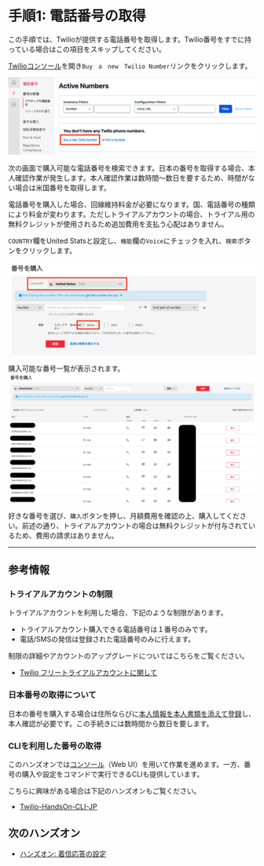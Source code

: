 #  手順1: 電話番号の取得

この手順では、Twilioが提供する電話番号を取得します。Twilio番号をすでに持っている場合はこの項目をスキップしてください。

[Twilioコンソール](https://jp.twilio.com/console/phone-numbers/incoming)を開き`Buy　a　new　Twilio Number`リンクをクリックします。

![電話番号コンソール](../assets/01-Phone-Numbers.png)

次の画面で購入可能な電話番号を検索できます。日本の番号を取得する場合、本人確認作業が発生します。本人確認作業は数時間〜数日を要するため、時間がない場合は米国番号を取得します。

電話番号を購入した場合、回線維持料金が必要になります。国、電話番号の種類により料金が変わります。ただしトライアルアカウントの場合、トライアル用の無料クレジットが使用されるため追加費用を支払う心配はありません。

`COUNTRY`欄をUnited Statsと設定し、`機能`欄の`Voice`にチェックを入れ、`検索`ボタンをクリックします。

![番号検索](../assets/01-Serach-Numbers.png)

購入可能な番号一覧が表示されます。
![番号一覧](../assets/01-Number-List.png)

好きな番号を選び、`購入`ボタンを押し、月額費用を確認の上、購入してください。前述の通り、トライアルアカウントの場合は無料クレジットが付与されているため、費用の請求はありません。

---

## 参考情報

### トライアルアカウントの制限 ###

トライアルアカウントを利用した場合、下記のような制限があります。
- トライアルアカウント購入できる電話番号は１番号のみです。
- 電話/SMSの発信は登録された電話番号のみに行えます。

制限の詳細やアカウントのアップグレードについてはこちらをご覧ください。
- [Twilio フリートライアルアカウントに関して](https://support.twilio.com/hc/en-us/articles/360044841214-Twilio-%E3%83%95%E3%83%AA%E3%83%BC%E3%83%88%E3%83%A9%E3%82%A4%E3%82%A2%E3%83%AB%E3%82%A2%E3%82%AB%E3%82%A6%E3%83%B3%E3%83%88%E3%81%AB%E9%96%A2%E3%81%97%E3%81%A6)

### 日本番号の取得について ###

日本の番号を購入する場合は住所ならびに[本人情報を本人書類を添えて登録](https://support.twilio.com/hc/en-us/articles/360044400214)し、本人確認が必要です。この手続きには数時間から数日を要します。

### CLIを利用した番号の取得 ###

このハンズオンでは[コンソール](https://jp.twilio.com/console)（Web UI）を用いて作業を進めます。一方、番号の購入や設定をコマンドで実行できるCLIも提供しています。

こちらに興味がある場合は下記のハンズオンもご覧ください。

- [Twilio-HandsOn-CLI-JP](https://neri78.github.io/Twilio-HandsOn-CLI-JP/)

## 次のハンズオン

- [ハンズオン: 着信応答の設定](../02-Respond-To-Incoming-Calls/00-Overview.md)